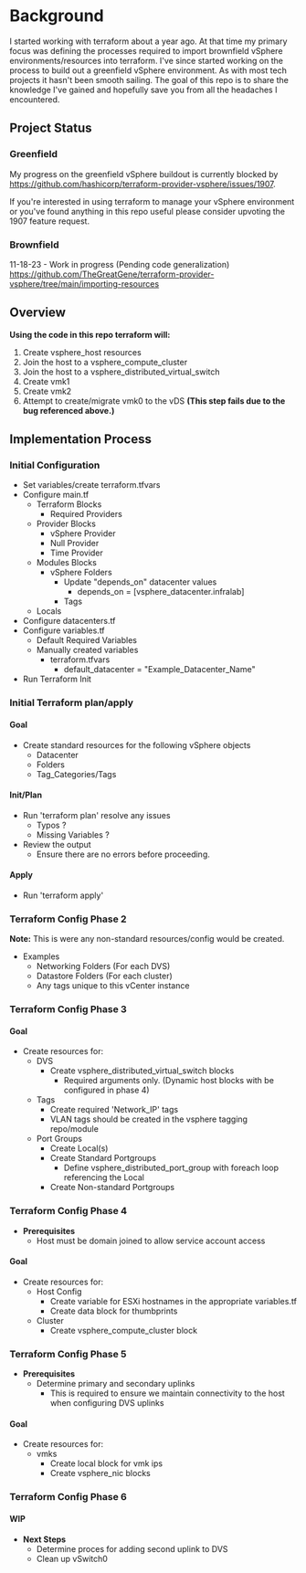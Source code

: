 # Background

I started working with terraform about a year ago. At that time my primary focus was defining the processes required to import brownfield vSphere environments/resources into terraform. I've since started working on the process to build out a greenfield vSphere environment. As with most tech projects it hasn't been smooth sailing. The goal of this repo is to share the knowledge I've gained and hopefully save you from all the headaches I encountered.

## Project Status
### Greenfield
My progress on the greenfield vSphere buildout is currently blocked by https://github.com/hashicorp/terraform-provider-vsphere/issues/1907.

If you're interested in using terraform to manage your vSphere environment or you've found anything in this repo useful please consider upvoting the 1907 feature request.

### Brownfield
11-18-23 - Work in progress (Pending code generalization)
https://github.com/TheGreatGene/terraform-provider-vsphere/tree/main/importing-resources

## Overview
**Using the code in this repo terraform will:**
1. Create vsphere_host resources
2. Join the host to a vsphere_compute_cluster
3. Join the host to a vsphere_distributed_virtual_switch
4. Create vmk1
5. Create vmk2
6. Attempt to create/migrate vmk0 to the vDS **(This step fails due to the bug referenced above.)**

## Implementation Process

### Initial Configuration
- Set variables/create terraform.tfvars
- Configure main.tf
  - Terraform Blocks
    - Required Providers
  - Provider Blocks
    - vSphere Provider
    - Null Provider
    - Time Provider
  - Modules Blocks
    - vSphere Folders
      - Update "depends_on" datacenter values
        - depends_on = [vsphere_datacenter.infralab]
      - Tags
  - Locals
- Configure datacenters.tf
- Configure variables.tf
  - Default Required Variables
  - Manually created variables
    - terraform.tfvars
      - default_datacenter = "Example_Datacenter_Name"
- Run Terraform Init
### Initial Terraform plan/apply
#### Goal
- Create standard resources for the following vSphere objects
  - Datacenter
  - Folders
  - Tag_Categories/Tags

#### Init/Plan
- Run 'terraform plan' resolve any issues
  - Typos ?
  - Missing Variables ?
- Review the output
  - Ensure there are no errors before proceeding.

#### Apply
- Run 'terraform apply'

### Terraform Config Phase 2

**Note:** This is were any non-standard resources/config would be created.

- Examples
  - Networking Folders (For each DVS)
  - Datastore Folders (For each cluster)
  - Any tags unique to this vCenter instance

### Terraform Config Phase 3

#### Goal
- Create resources for:
  - DVS
    - Create vsphere_distributed_virtual_switch blocks
      - Required arguments only. (Dynamic host blocks with be configured in phase 4)
  - Tags
    - Create required 'Network_IP' tags
    - VLAN tags should be created in the vsphere tagging repo/module
  - Port Groups
    - Create Local(s)
    - Create Standard Portgroups
      - Define vsphere_distributed_port_group with foreach loop referencing the Local
    - Create Non-standard Portgroups
   
### Terraform Config Phase 4

- **Prerequisites**
  - Host must be domain joined to allow service account access

#### Goal
- Create resources for:
  - Host Config
    - Create variable for ESXi hostnames in the appropriate variables.tf
    - Create data block for thumbprints
  - Cluster
    - Create vsphere_compute_cluster block

### Terraform Config Phase 5
- **Prerequisites**
  - Determine primary and secondary uplinks
    - This is required to ensure we maintain connectivity to the host when configuring DVS uplinks

#### Goal
- Create resources for:
  - vmks
    - Create local block for  vmk ips
    - Create vsphere_nic blocks
### Terraform Config Phase 6
#### WIP
- **Next Steps**
  - Determine proces for adding second uplink to DVS
  - Clean up vSwitch0
